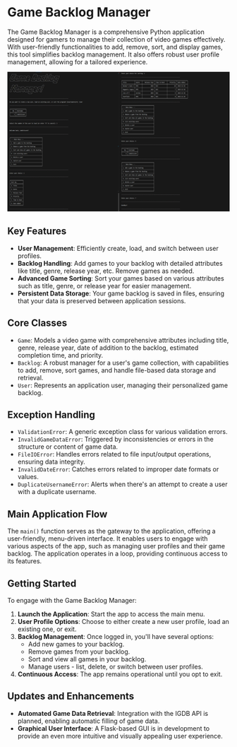 # Game Backlog Manager

The Game Backlog Manager is a comprehensive Python application designed for gamers to manage their collection of video games effectively. With user-friendly functionalities to add, remove, sort, and display games, this tool simplifies backlog management. It also offers robust user profile management, allowing for a tailored experience.

![Game_Backlog_Manager_UI](ui.webp)

## Key Features

- **User Management**: Efficiently create, load, and switch between user profiles.
- **Backlog Handling**: Add games to your backlog with detailed attributes like title, genre, release year, etc. Remove games as needed.
- **Advanced Game Sorting**: Sort your games based on various attributes such as title, genre, or release year for easier management.
- **Persistent Data Storage**: Your game backlog is saved in files, ensuring that your data is preserved between application sessions.

## Core Classes

- `Game`: Models a video game with comprehensive attributes including title, genre, release year, date of addition to the backlog, estimated completion time, and priority.
- `Backlog`: A robust manager for a user's game collection, with capabilities to add, remove, sort games, and handle file-based data storage and retrieval.
- `User`: Represents an application user, managing their personalized game backlog.

## Exception Handling

- `ValidationError`: A generic exception class for various validation errors.
- `InvalidGameDataError`: Triggered by inconsistencies or errors in the structure or content of game data.
- `FileIOError`: Handles errors related to file input/output operations, ensuring data integrity.
- `InvalidDateError`: Catches errors related to improper date formats or values.
- `DuplicateUsernameError`: Alerts when there's an attempt to create a user with a duplicate username.

## Main Application Flow

The `main()` function serves as the gateway to the application, offering a user-friendly, menu-driven interface. It enables users to engage with various aspects of the app, such as managing user profiles and their game backlog. The application operates in a loop, providing continuous access to its features.

## Getting Started

To engage with the Game Backlog Manager:

1. **Launch the Application**: Start the app to access the main menu.
2. **User Profile Options**: Choose to either create a new user profile, load an existing one, or exit.
3. **Backlog Management**: Once logged in, you'll have several options:
    - Add new games to your backlog.
    - Remove games from your backlog.
    - Sort and view all games in your backlog.
    - Manage users - list, delete, or switch between user profiles.
4. **Continuous Access**: The app remains operational until you opt to exit.

## Updates and Enhancements

- **Automated Game Data Retrieval**: Integration with the IGDB API is planned, enabling automatic filling of game data.
- **Graphical User Interface**: A Flask-based GUI is in development to provide an even more intuitive and visually appealing user experience.
